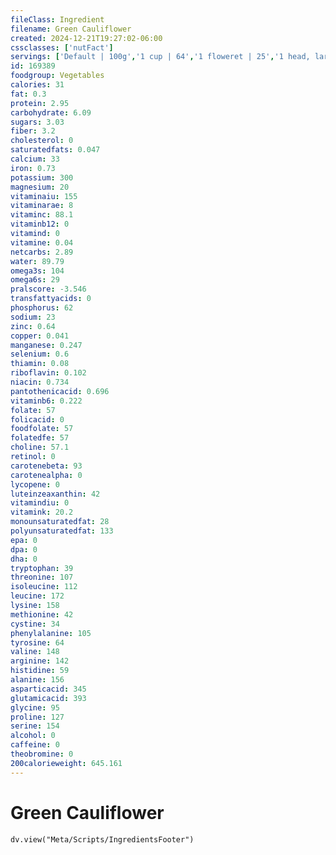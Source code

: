 ```yaml
---
fileClass: Ingredient
filename: Green Cauliflower
created: 2024-12-21T19:27:02-06:00
cssclasses: ['nutFact']
servings: ['Default | 100g','1 cup | 64','1 floweret | 25','1 head, large (6-7 inch dia) | 511','1 head, medium (5-6 inch dia) | 431','1 head, small (4 inch dia) | 325']
id: 169389
foodgroup: Vegetables
calories: 31
fat: 0.3
protein: 2.95
carbohydrate: 6.09
sugars: 3.03
fiber: 3.2
cholesterol: 0
saturatedfats: 0.047
calcium: 33
iron: 0.73
potassium: 300
magnesium: 20
vitaminaiu: 155
vitaminarae: 8
vitaminc: 88.1
vitaminb12: 0
vitamind: 0
vitamine: 0.04
netcarbs: 2.89
water: 89.79
omega3s: 104
omega6s: 29
pralscore: -3.546
transfattyacids: 0
phosphorus: 62
sodium: 23
zinc: 0.64
copper: 0.041
manganese: 0.247
selenium: 0.6
thiamin: 0.08
riboflavin: 0.102
niacin: 0.734
pantothenicacid: 0.696
vitaminb6: 0.222
folate: 57
folicacid: 0
foodfolate: 57
folatedfe: 57
choline: 57.1
retinol: 0
carotenebeta: 93
carotenealpha: 0
lycopene: 0
luteinzeaxanthin: 42
vitamindiu: 0
vitamink: 20.2
monounsaturatedfat: 28
polyunsaturatedfat: 133
epa: 0
dpa: 0
dha: 0
tryptophan: 39
threonine: 107
isoleucine: 112
leucine: 172
lysine: 158
methionine: 42
cystine: 34
phenylalanine: 105
tyrosine: 64
valine: 148
arginine: 142
histidine: 59
alanine: 156
asparticacid: 345
glutamicacid: 393
glycine: 95
proline: 127
serine: 154
alcohol: 0
caffeine: 0
theobromine: 0
200calorieweight: 645.161
---
```


# Green Cauliflower

```dataviewjs
dv.view("Meta/Scripts/IngredientsFooter")
```